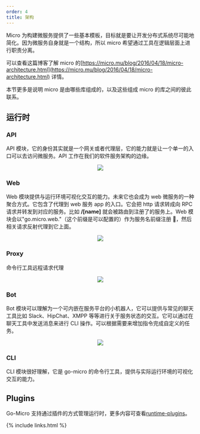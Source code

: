 ```yaml
---
order: 4
title: 架构
---
```


Micro 为构建微服务提供了一些基本模板，目标就是要让开发分布式系统尽可能地简化。因为微服务自身就是一个结构，所以 micro 希望通过工具在逻辑层面上进行职责分离。

可以查看这篇博客了解 micro 的[https://micro.mu/blog/2016/04/18/micro-architecture.html](https://micro.mu/blog/2016/04/18/micro-architecture.html) 详情。

本节更多是说明 micro 是由哪些库组成的，以及这些组成 micro 的库之间的彼此联系。

## 运行时

### API

API 模块，它的身份其实就是一个网关或者代理层，它的能力就是让一个单一的入口可以去访问微服务。API 工作在我们的软件服务架构的边缘。

<p align="center">
  <img src="{{site.baseurl}}/images/api.png" />
</p>

### Web

Web 模块提供与运行环境可视化交互的能力。未来它也会成为 web 微服务的一种聚合方式。它包含了代理到 web 服务 app 的入口。它会把 http 请求转成向 RPC 请求并转发到对应的服务。比如 **/[name]** 就会被路由到注册了的服务上。Web 模块会以"go.micro.web."（这个前缀是可以配置的）作为服务名前缀注册 ，然后相关请求反射代理到它上面。

<p align="center">
  <img src="{{site.baseurl}}/images/web.png" />
</p>

### Proxy

命令行工具远程请求代理

<p align="center">
  <img src="{{site.baseurl}}/images/car.png" />
</p>

### Bot

Bot 模块可以理解为一个可内嵌在服务平台的小机器人，它可以提供与常见的聊天工具比如 Slack、HipChat、XMPP 等等进行关于服务状态的交互。它可以通过在聊天工具中发送消息来进行 CLI 操作。可以根据需要来增加指令完成自定义的任务。

<p align="center">
  <img src="{{site.baseurl}}/images/bot.png" />
</p>

### CLI

CLI 模块很好理解，它是 go-micro 的命令行工具，提供与实际运行环境的可视化交互的能力。

## Plugins

Go-Micro 支持通过插件的方式管理运行时，更多内容可查看[runtime-plugins](runtime-plugins.html)。

{% include links.html %}
